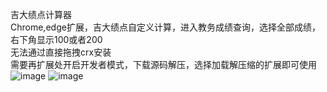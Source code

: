 吉大绩点计算器  
Chrome,edge扩展，吉大绩点自定义计算，进入教务成绩查询，选择全部成绩，右下角显示100或者200  
无法通过直接拖拽crx安装  
需要再扩展处开启开发者模式，下载源码解压，选择加载解压缩的扩展即可使用
![image](https://github.com/xinzuiw/jlu_Grade_Point_Average_Calculator/blob/master/preview/BT%5BE7XTGH%60~%7BALE5T6%7DK\(7X.png) 
![image](https://github.com/xinzuiw/jlu_Grade_Point_Average_Calculator/blob/master/preview/D%25QBO\)%7BS%246VKZ%24NT13K~U%5DO.png) 
